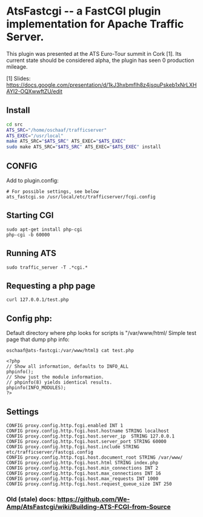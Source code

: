 # AtsFastcgi -- a FastCGI plugin implementation for Apache Traffic Server.

This plugin was presented at the ATS Euro-Tour summit in Cork [1]. Its current state
should be considered alpha, the plugin has seen 0 production mileage.

[1] Slides: https://docs.google.com/presentation/d/1kJ3hxbmflh8z4jsquPskeb1xNrLXHAYI2-OQXwwftZU/edit

## Install

```bash
cd src
ATS_SRC="/home/oschaaf/trafficserver"
ATS_EXEC="/usr/local"
make ATS_SRC="$ATS_SRC" ATS_EXEC="$ATS_EXEC"
sudo make ATS_SRC="$ATS_SRC" ATS_EXEC="$ATS_EXEC" install
```


## CONFIG

Add to plugin.config:
```
# For possible settings, see below
ats_fastcgi.so /usr/local/etc/trafficserver/fcgi.config
```

## Starting CGI

```
sudo apt-get install php-cgi
php-cgi -b 60000
```

## Running ATS

```
sudo traffic_server -T .*cgi.*
```

## Requesting a php page


```
curl 127.0.0.1/test.php
```

## Config php:

Default directory where php looks for scripts is "/var/www/html/
Simple test page that dump php info:

```
oschaaf@ats-fastcgi:/var/www/html⟫ cat test.php

<?php
// Show all information, defaults to INFO_ALL
phpinfo();
// Show just the module information.
// phpinfo(8) yields identical results.
phpinfo(INFO_MODULES);
?>
```

## Settings

```
CONFIG proxy.config.http.fcgi.enabled INT 1
CONFIG proxy.config.http.fcgi.host.hostname STRING localhost
CONFIG proxy.config.http.fcgi.host.server_ip  STRING 127.0.0.1
CONFIG proxy.config.http.fcgi.host.server_port STRING 60000
CONFIG proxy.config.http.fcgi.host.include STRING etc/trafficserver/fastcgi.config
CONFIG proxy.config.http.fcgi.host.document_root STRING /var/www/
CONFIG proxy.config.http.fcgi.host.html STRING index.php
CONFIG proxy.config.http.fcgi.host.min_connections INT 2
CONFIG proxy.config.http.fcgi.host.max_connections INT 16
CONFIG proxy.config.http.fcgi.host.max_requests INT 1000
CONFIG proxy.config.http.fcgi.host.request_queue_size INT 250
```

### Old (stale) docs: https://github.com/We-Amp/AtsFastcgi/wiki/Building-ATS-FCGI-from-Source
